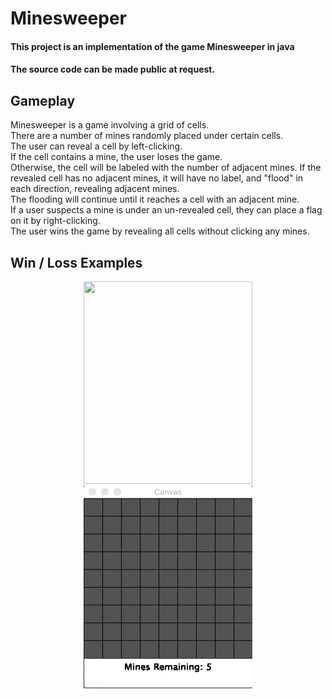 # Minesweeper

#### This project is an implementation of the game Minesweeper in java
#### The source code can be made public at request.

## Gameplay

Minesweeper is a game involving a grid of cells.  
There are a number of mines randomly placed under certain cells.  
The user can reveal a cell by left-clicking.  
If the cell contains a mine, the user loses the game.  
Otherwise, the cell will be labeled with the number of adjacent mines.
If the revealed cell has no adjacent mines, it will have no label, and "flood" in
each direction, revealing adjacent mines.  
The flooding will continue until it reaches a cell with an adjacent mine.  
If a user suspects a mine is under an un-revealed cell, they can place a flag
  on it by right-clicking.  
The user wins the game by revealing all cells without clicking any mines.  

## Win / Loss Examples

<p align="center"> 
  <img width="270" height="324" src="https://github.com/olivervz/minesweeper/blob/master/win.gif">
  <img width="270" height="324" src="https://github.com/olivervz/minesweeper/blob/master/lose.gif">
</p>

